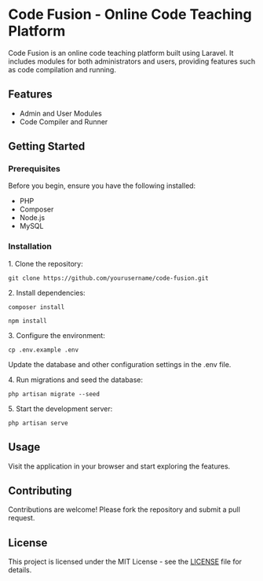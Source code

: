 

<h1>Code Fusion - Online Code Teaching Platform</h1>

<p>
    Code Fusion is an online code teaching platform built using Laravel. It includes modules for both administrators and users,
    providing features such as code compilation and running.
</p>

<h2>Features</h2>
<ul>
    <li>Admin and User Modules</li>
    <li>Code Compiler and Runner</li>
    <!-- Add more features as needed -->
</ul>

<h2>Getting Started</h2>

<h3>Prerequisites</h3>
<p>
    Before you begin, ensure you have the following installed:
    <ul>
        <li>PHP</li>
        <li>Composer</li>
        <li>Node.js</li>
        <li>MySQL</li>
    </ul>
</p>

<h3>Installation</h3>
<p>
    1. Clone the repository:
    <pre><code>git clone https://github.com/yourusername/code-fusion.git</code></pre>
</p>

<p>
    2. Install dependencies:
    <pre><code>composer install</code></pre>
    <pre><code>npm install</code></pre>
</p>

<p>
    3. Configure the environment:
    <pre><code>cp .env.example .env</code></pre>
    Update the database and other configuration settings in the .env file.
</p>

<p>
    4. Run migrations and seed the database:
    <pre><code>php artisan migrate --seed</code></pre>
</p>

<p>
    5. Start the development server:
    <pre><code>php artisan serve</code></pre>
</p>

<h2>Usage</h2>
<p>
    Visit the application in your browser and start exploring the features.
</p>

<h2>Contributing</h2>
<p>
    Contributions are welcome! Please fork the repository and submit a pull request.
</p>

<h2>License</h2>
<p>
    This project is licensed under the MIT License - see the <a href="LICENSE">LICENSE</a> file for details.
</p>
